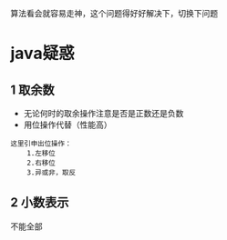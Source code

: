 算法看会就容易走神，这个问题得好好解决下，切换下问题

# java疑惑
## 1 取余数
* 无论何时的取余操作注意是否是正数还是负数
* 用位操作代替（性能高）
```
这里引申出位操作：
    1.左移位
    2.右移位
    3.异或非，取反
```
## 2 小数表示

不能全部